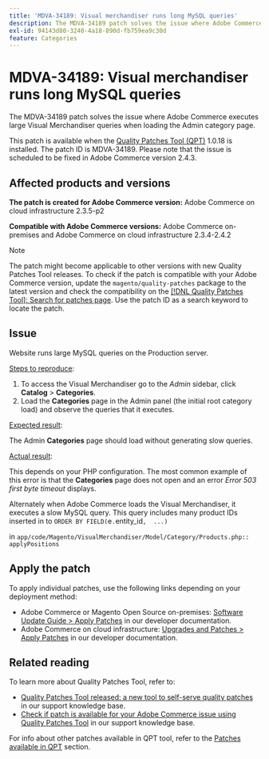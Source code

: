 ```yaml
---
title: 'MDVA-34189: Visual merchandiser runs long MySQL queries'
description: The MDVA-34189 patch solves the issue where Adobe Commerce executes large Visual Merchandiser queries when loading the Admin category page.
exl-id: 94143d80-3240-4a18-890d-fb759ea9c30d
feature: Categories
---
```

# MDVA-34189: Visual merchandiser runs long MySQL queries

The MDVA-34189 patch solves the issue where Adobe Commerce executes large Visual Merchandiser queries when loading the Admin category page.

This patch is available when the [Quality Patches Tool (QPT)](/help/announcements/adobe-commerce-announcements/magento-quality-patches-released-new-tool-to-self-serve-quality-patches.md) 1.0.18 is installed. The patch ID is MDVA-34189. Please note that the issue is scheduled to be fixed in Adobe Commerce version 2.4.3.

## Affected products and versions

 **The patch is created for Adobe Commerce version:** Adobe Commerce on cloud infrastructure 2.3.5-p2

 **Compatible with Adobe Commerce versions:** Adobe Commerce on-premises and Adobe Commerce on cloud infrastructure 2.3.4-2.4.2

>[!NOTE]
>
>The patch might become applicable to other versions with new Quality Patches Tool releases. To check if the patch is compatible with your Adobe Commerce version, update the `magento/quality-patches` package to the latest version and check the compatibility on the [[!DNL Quality Patches Tool]: Search for patches page](https://devdocs.magento.com/quality-patches/tool.html#patch-grid). Use the patch ID as a search keyword to locate the patch.

## Issue

Website runs large MySQL queries on the Production server.

<u>Steps to reproduce</u>:

1. To access the Visual Merchandiser go to the *Admin* sidebar, click **Catalog** > **Categories**.
1. Load the **Categories** page in the Admin panel (the initial root category load) and observe the queries that it executes.

<u>Expected result</u>:

The Admin **Categories** page should load without generating slow queries.

<u>Actual result</u>:

This depends on your PHP configuration. The most common example of this error is that the **Categories** page does not open and an error *Error 503 first byte timeout* displays.

Alternately when Adobe Commerce loads the Visual Merchandiser, it executes a slow MySQL query. This query includes many product IDs inserted in to `ORDER BY FIELD(`e`.`entity_id`,  ...)`

in `app/code/Magento/VisualMerchandiser/Model/Category/Products.php:: applyPositions`

## Apply the patch

To apply individual patches, use the following links depending on your deployment method:

* Adobe Commerce or Magento Open Source on-premises: [Software Update Guide > Apply Patches](https://devdocs.magento.com/guides/v2.4/comp-mgr/patching/mqp.html) in our developer documentation.
* Adobe Commerce on cloud infrastructure: [Upgrades and Patches > Apply Patches](https://devdocs.magento.com/cloud/project/project-patch.html) in our developer documentation.

## Related reading

To learn more about Quality Patches Tool, refer to:

* [Quality Patches Tool released: a new tool to self-serve quality patches](/help/announcements/adobe-commerce-announcements/magento-quality-patches-released-new-tool-to-self-serve-quality-patches.md) in our support knowledge base.
* [Check if patch is available for your Adobe Commerce issue using Quality Patches Tool](/help/support-tools/patches-available-in-qpt-tool/check-patch-for-magento-issue-with-magento-quality-patches.md) in our support knowledge base.

For info about other patches available in QPT tool, refer to the [Patches available in QPT](https://support.magento.com/hc/en-us/sections/360010506631-Patches-available-in-QPT-tool-) section.
